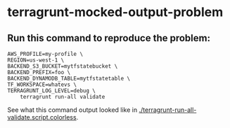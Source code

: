 # terragrunt-mocked-output-problem

## Run this command to reproduce the problem:

```
AWS_PROFILE=my-profile \
REGION=us-west-1 \
BACKEND_S3_BUCKET=mytfstatebucket \
BACKEND_PREFIX=foo \
BACKEND_DYNAMODB_TABLE=mytfstatetable \
TF_WORKSPACE=whatevs \
TERRAGRUNT_LOG_LEVEL=debug \
    terragrunt run-all validate
```

See what this command output looked like in [./terragrunt-run-all-validate.script.colorless](./terragrunt-run-all-validate.script.colorless).
